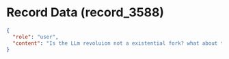 # Record Data (record_3588)

```json
{
  "role": "user",
  "content": "Is the LLm revoluion not a existential fork? what about the multipolar world etc.\n"
}
```

